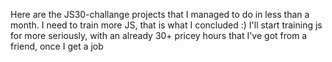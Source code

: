 Here are the JS30-challange projects that I managed to do in less than a month. I need to train more JS, that is what I concluded :)
I'll start training js for more seriously, with an already 30+ pricey hours that I've got from a friend, once I get a job

